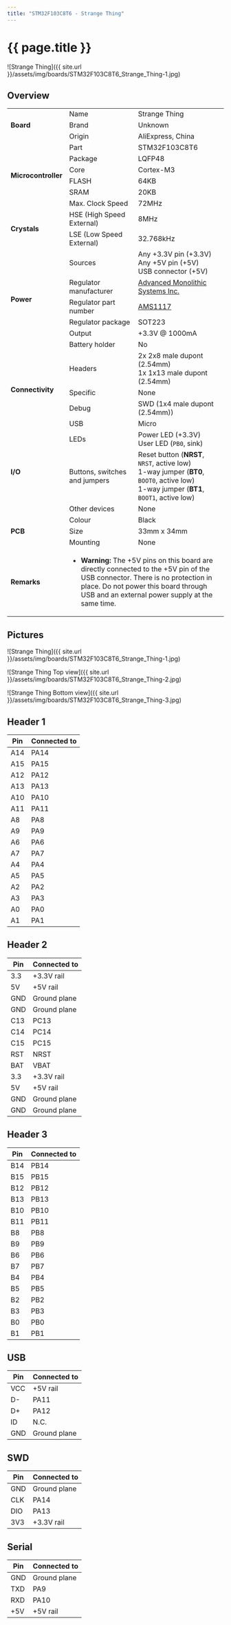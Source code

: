 ```yaml
---
title: "STM32F103C8T6 - Strange Thing"
---
```


# {{ page.title }}

![Strange Thing]({{ site.url }}/assets/img/boards/STM32F103C8T6_Strange_Thing-1.jpg)

## Overview

<table>
    <tr>
        <td rowspan="3"><b>Board</b></td>
        <td>Name</td>
        <td>Strange Thing</td>
    </tr>
    <tr>
        <td>Brand</td>
        <td>Unknown</td>
    </tr>
    <tr>
        <td>Origin</td>
        <td>AliExpress, China</td>
    </tr>
    <tr>
        <td rowspan="6"><b>Microcontroller</b></td>
        <td>Part</td>
        <td>STM32F103C8T6</td>
    </tr>
    <tr>
        <td>Package</td>
        <td>LQFP48</td>
    </tr>
    <tr>
        <td>Core</td>
        <td>Cortex-M3</td>
    </tr>
    <tr>
        <td>FLASH</td>
        <td>64KB</td>
    </tr>
    <tr>
        <td>SRAM</td>
        <td>20KB</td>
    </tr>
    <tr>
        <td>Max. Clock Speed</td>
        <td>72MHz</td>
    </tr>
    <tr>
        <td rowspan="2"><b>Crystals</b></td>
        <td>HSE (High Speed External)</td>
        <td>8MHz</td>
    </tr>
    <tr>
        <td>LSE (Low Speed External)</td>
        <td>32.768kHz</td>
    </tr>
    <tr>
        <td rowspan="6"><b>Power</b></td>
        <td>Sources</td>
        <td>Any +3.3V pin (+3.3V)<br>Any +5V pin (+5V)<br>USB connector (+5V)</td>
    </tr>
    <tr>
        <td>Regulator manufacturer</td>
        <td><a href="http://www.advanced-monolithic.com/">Advanced Monolithic Systems Inc.</a></td>
    </tr>
    <tr>
        <td>Regulator part number</td>
        <td><a href="http://www.advanced-monolithic.com/pdf/ds1117.pdf">AMS1117</a></td>
    </tr>
    <tr>
        <td>Regulator package</td>
        <td>SOT223</td>
    </tr>
    <tr>
        <td>Output</td>
        <td>+3.3V @ 1000mA</td>
    </tr>
    <tr>
        <td>Battery holder</td>
        <td>No</td>
    </tr>
    <tr>
        <td rowspan="4"><b>Connectivity</b></td>
        <td>Headers</td>
        <td>2x 2x8 male dupont (2.54mm)<br>1x 1x13 male dupont (2.54mm)</td>
    </tr>
    <tr>
        <td>Specific</td>
        <td>None</td>
    </tr>
    <tr>
        <td>Debug</td>
        <td>SWD (1x4 male dupont (2.54mm))</td>
    </tr>
    <tr>
        <td>USB</td>
        <td>Micro</td>
    </tr>
    <tr>
        <td rowspan="3>"><b>I/O</b></td>
        <td>LEDs</td>
        <td>Power LED (+3.3V)<br>User LED (<code>PB0</code>, sink)</td>
    </tr>
    <tr>
        <td>Buttons, switches and jumpers</td>
        <td>Reset button (<b>NRST</b>, <code>NRST</code>, active low)<br>1-way jumper (<b>BT0</b>, <code>BOOT0</code>, active low)<br>1-way jumper (<b>BT1</b>, <code>BOOT1</code>, active low)</td>
    </tr>
    <tr>
        <td>Other devices</td>
        <td>None</td>
    </tr>
    <tr>
        <td rowspan="3"><b>PCB</b></td>
        <td>Colour</td>
        <td>Black</td>
    </tr>
    <tr>
        <td>Size</td>
        <td>33mm x 34mm</td>
    </tr>
    <tr>
        <td>Mounting</td>
        <td>None</td>
    </tr>
    <tr>
        <td><b>Remarks</b></td>
        <td colspan="2">
            <ul>
                <li><b>Warning:</b> The +5V pins on this board are directly connected to the +5V pin of the USB connector. There is no protection in place. Do not power this board through USB and an external power supply at the same time.</li>
            </ul>
        </td>
    </tr>
</table>

## Pictures

![Strange Thing]({{ site.url }}/assets/img/boards/STM32F103C8T6_Strange_Thing-1.jpg)

![Strange Thing Top view]({{ site.url }}/assets/img/boards/STM32F103C8T6_Strange_Thing-2.jpg)

![Strange Thing Bottom view]({{ site.url }}/assets/img/boards/STM32F103C8T6_Strange_Thing-3.jpg)

## Header 1

| Pin   | Connected to |
| ----- | ------------ |
| A14   | PA14         |
| A15   | PA15         |
| A12   | PA12         |
| A13   | PA13         |
| A10   | PA10         |
| A11   | PA11         |
| A8    | PA8          |
| A9    | PA9          |
| A6    | PA6          |
| A7    | PA7          |
| A4    | PA4          |
| A5    | PA5          |
| A2    | PA2          |
| A3    | PA3          |
| A0    | PA0          |
| A1    | PA1          |

## Header 2

| Pin   | Connected to |
| ----- | ------------ |
| 3.3   | +3.3V rail   |
| 5V    | +5V rail     |
| GND   | Ground plane |
| GND   | Ground plane |
| C13   | PC13         |
| C14   | PC14         |
| C15   | PC15         |
| RST   | NRST         |
| BAT   | VBAT         |
| 3.3   | +3.3V rail   |
| 5V    | +5V rail     |
| GND   | Ground plane |
| GND   | Ground plane |

## Header 3

| Pin   | Connected to |
| ----- | ------------ |
| B14   | PB14         |
| B15   | PB15         |
| B12   | PB12         |
| B13   | PB13         |
| B10   | PB10         |
| B11   | PB11         |
| B8    | PB8          |
| B9    | PB9          |
| B6    | PB6          |
| B7    | PB7          |
| B4    | PB4          |
| B5    | PB5          |
| B2    | PB2          |
| B3    | PB3          |
| B0    | PB0          |
| B1    | PB1          |

## USB

| Pin   | Connected to |
| ----- | ------------ |
| VCC   | +5V rail     |
| D-    | PA11         |
| D+    | PA12         |
| ID    | N.C.         |
| GND   | Ground plane |

## SWD

| Pin   | Connected to |
| ----- | ------------ |
| GND   | Ground plane |
| CLK   | PA14         |
| DIO   | PA13         |
| 3V3   | +3.3V rail   |

## Serial

| Pin   | Connected to |
| ----- | ------------ |
| GND   | Ground plane |
| TXD   | PA9          |
| RXD   | PA10         |
| +5V   | +5V rail     |
